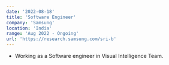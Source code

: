 ```yaml
---
date: '2022-08-18'
title: 'Software Engineer'
company: 'Samsung'
location: 'India'
range: 'Aug 2022 - Ongoing'
url: 'https://research.samsung.com/sri-b'
---
```


- Working as a Software engineer in Visual Intelligence Team.

